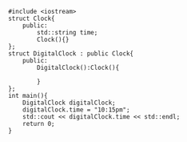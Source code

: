           #include <iostream>
          struct Clock{
              public: 
                  std::string time;
                  Clock(){}
          };
          struct DigitalClock : public Clock{
              public:
                  DigitalClock():Clock(){

                  }
          };
          int main(){
              DigitalClock digitalClock;
              digitalClock.time = "10:15pm";
              std::cout << digitalClock.time << std::endl;      
              return 0;
          }
